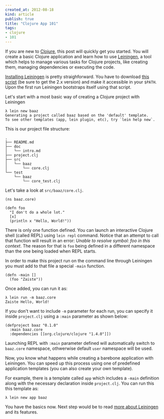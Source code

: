 ```yaml
---
created_at: 2012-08-18
kind: article
publish: true
title: "Clojure App 101"
tags:
- clojure
- 101
---
```


If you are new to [Clojure][1], this post will quickly get you started.  You will create a
basic Clojure application and learn how to use [Leiningen][2], a tool which helps
to manage various tasks for Clojure projects, like creating them, managing
dependencies or executing the code.

[Installing Leiningen][3] is pretty straighforward. You have to download [this script][4]
(be sure to get the 2.x version) and make it accessible in your `$PATH`. Upon
the first run Leiningen bootstraps itself using that script.

Let's start with a most basic way of creating a Clojure project with Leiningen

```
λ lein new baaz
Generating a project called baaz based on the 'default' template.
To see other templates (app, lein plugin, etc), try `lein help new`.
```

This is our project file structure:

```
.
├── README.md
├── doc
│   └── intro.md
├── project.clj
├── src
│   └── baaz
│       └── core.clj
└── test
    └── baaz
        └── core_test.clj
```


Let's take a look at `src/baaz/core.clj`.

```
(ns baaz.core)

(defn foo
  "I don't do a whole lot."
  [x]
  (println x "Hello, World!"))
```

There is only one function defined. You can launch an interactive Clojure shell
(called REPL) using `lein repl` command. Notice that an attempt to call that
function will result in an error: *Unable to resolve symbol: foo in this context*.
The reason for that is `foo` being defined in a different namespace than the one being
loaded when REPL starts.

In order to make this project run on the command line through
Leiningen you must add to that file a special `-main` function.

```
(defn -main []
  (foo "Zaiste"))
```

Once added, you can run it as:

```
λ lein run -m baaz.core
Zaiste Hello, World!
```

If you don't want to include `-m` parameter for each run, you can
specify it inside `project.clj` using a `:main` parameter as shown below:

```
(defproject baaz "0.1.0"
  :main baaz.core
  :dependencies [[org.clojure/clojure "1.4.0"]])
```

Launching REPL with `:main` parameter defined will automatically switch to
`baaz.core` namespace, othwerwise default `user` namespace will be used.

Now, you know what happens while creating a barebone application with Leiningen.
You can speed up this process using one of predefined application templates
(you can also create your own template).

For example, there is a template called `app` which includes a `-main` definition
along with the necessary declaration inside `project.clj`. You can run this this
template as:

```
λ lein new app baaz
```

You have the basics now. Next step would be to read [more about Leiningen][5]
and its features.

[1]: http://clojure.org
[2]: http://github.com/technomancy/leiningen
[3]: https://github.com/technomancy/leiningen#installation
[4]: https://raw.github.com/technomancy/leiningen/preview/bin/lein
[5]: http://github.com/technomancy/leiningen/blob/master/doc/TUTORIAL.md
